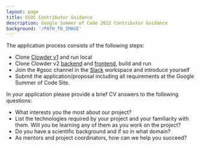 ```yaml
---
layout: page
title: GSOC Contributor Guidance
description: Google Summer of Code 2022 Contributor Guidance
background: '/PATH_TO_IMAGE'
---
```


The application process consists of the following steps:

- Clone [Clowder v1](https://github.com/clowder-framework/clowder) and run local
- Clone Clowder v2 [backend](https://github.com/clowder-framework/clowder2-backend) and [frontend](https://github.com/clowder-framework/clowder2-frontend), build and run
- Join the #gsoc channel in the [Slack](https://join.slack.com/t/clowder-software/shared_invite/enQtMzQzOTg0Nzk3OTUzLTYwZDlkZDI0NGI4YmI0ZjE5MTZiYmZhZTIyNWE1YzM0NWMwMzIxODNhZTA1Y2E3MTQzOTg1YThiNzkwOWQwYWE) workspace and introduce yourself
- Submit the application/proposal including all requirements at the Google Summer of Code Site.

In your application please provide a brief CV answers to the following questions:

- What interests you the most about our project?
- List the technologies required by your project and your familiarity with them. Will you be learning any of them as you work on the project?
- Do you have a scientific background and if so in what domain?
- As mentors and project coordinators, how can we help you succeed?
